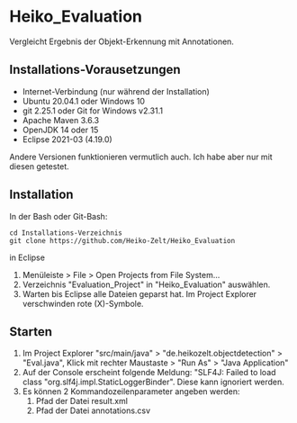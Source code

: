 # Heiko_Evaluation
Vergleicht Ergebnis der Objekt-Erkennung mit Annotationen.

## Installations-Vorausetzungen
- Internet-Verbindung (nur während der Installation)
- Ubuntu 20.04.1 oder Windows 10
- git 2.25.1 oder Git for Windows v2.31.1
- Apache Maven 3.6.3
- OpenJDK 14 oder 15
- Eclipse 2021-03 (4.19.0)

Andere Versionen funktionieren vermutlich auch. Ich habe aber nur mit diesen getestet.

## Installation

In der Bash oder Git-Bash:

    cd Installations-Verzeichnis
    git clone https://github.com/Heiko-Zelt/Heiko_Evaluation

in Eclipse
1. Menüleiste > File > Open Projects from File System...
1. Verzeichnis "Evaluation_Project" in "Heiko_Evaluation" auswählen.
1. Warten bis Eclipse alle Dateien geparst hat. Im Project Explorer verschwinden rote (X)-Symbole.

## Starten

1. Im Project Explorer "src/main/java" > "de.heikozelt.objectdetection" > "Eval.java", Klick mit rechter Maustaste > "Run As" > "Java Application"
1. Auf der Console erscheint folgende Meldung: "SLF4J: Failed to load class "org.slf4j.impl.StaticLoggerBinder". Diese kann ignoriert werden.
1. Es können 2 Kommandozeilenparameter angeben werden:
   1. Pfad der Datei result.xml
   2. Pfad der Datei annotations.csv
